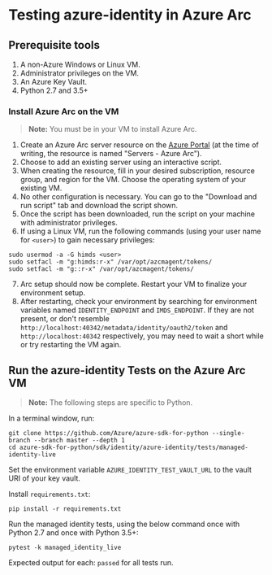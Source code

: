 # Testing azure-identity in Azure Arc

## Prerequisite tools

1. A non-Azure Windows or Linux VM.
2. Administrator privileges on the VM.
3. An Azure Key Vault.
4. Python 2.7 and 3.5+

### Install Azure Arc on the VM

> **Note:** You must be in your VM to install Azure Arc.

1. Create an Azure Arc server resource on the [Azure Portal](https://portal.azure.com) (at the time of writing, the
resource is named "Servers - Azure Arc").
2. Choose to add an existing server using an interactive script.
3. When creating the resource, fill in your desired subscription, resource group, and region for the VM. Choose the 
operating system of your existing VM.
4. No other configuration is necessary. You can go to the "Download and run script" tab and download the script shown.
5. Once the script has been downloaded, run the script on your machine with administrator privileges.
6. If using a Linux VM, run the following commands (using your user name for `<user>`) to gain necessary privileges:
```
sudo usermod -a -G himds <user>
sudo setfacl -m "g:himds:r-x" /var/opt/azcmagent/tokens/
sudo setfacl -m "g::r-x" /var/opt/azcmagent/tokens/
```
7. Arc setup should now be complete. Restart your VM to finalize your environment setup.
8. After restarting, check your environment by searching for environment variables named `IDENTITY_ENDPOINT` and 
`IMDS_ENDPOINT`. If they are not present, or don't resemble `http://localhost:40342/metadata/identity/oauth2/token` and 
`http://localhost:40342` respectively, you may need to wait a short while or try restarting the VM again.

## Run the azure-identity Tests on the Azure Arc VM

> **Note:** The following steps are specific to Python.

In a terminal window, run:
```
git clone https://github.com/Azure/azure-sdk-for-python --single-branch --branch master --depth 1
cd azure-sdk-for-python/sdk/identity/azure-identity/tests/managed-identity-live
```
Set the environment variable `AZURE_IDENTITY_TEST_VAULT_URL` to the vault URI of your key vault.

Install `requirements.txt`:
```
pip install -r requirements.txt
```
Run the managed identity tests, using the below command once with Python 2.7 and once with Python 3.5+:
```
pytest -k managed_identity_live
```
Expected output for each: `passed` for all tests run.
